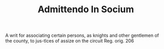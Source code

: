 ---
title: Admittendo In Socium
letter: A
permalink: "/definitions/admittendo-in-socium.html"
body: A writ for associating certain persons, as knights and other gentlemen of the
  county, to jus-tlces of assize on the circuit Reg. orig. 206
published_at: '2018-07-07'
layout: post
---